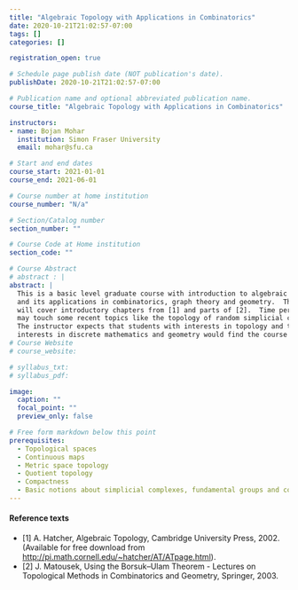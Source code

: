 ```yaml
---
title: "Algebraic Topology with Applications in Combinatorics"
date: 2020-10-21T21:02:57-07:00
tags: []
categories: []

registration_open: true

# Schedule page publish date (NOT publication's date).
publishDate: 2020-10-21T21:02:57-07:00

# Publication name and optional abbreviated publication name.
course_title: "Algebraic Topology with Applications in Combinatorics"

instructors:
- name: Bojan Mohar
  institution: Simon Fraser University
  email: mohar@sfu.ca

# Start and end dates
course_start: 2021-01-01
course_end: 2021-06-01

# Course number at home institution
course_number: "N/a"

# Section/Catalog number
section_number: ""

# Course Code at Home institution
section_code: ""

# Course Abstract
# abstract : |
abstract: |
  This is a basic level graduate course with introduction to algebraic topology
  and its applications in combinatorics, graph theory and geometry.  The course
  will cover introductory chapters from [1] and parts of [2].  Time permitting, we
  may touch some recent topics like the topology of random simplicial complexes.
  The instructor expects that students with interests in topology and those with
  interests in discrete mathematics and geometry would find the course suitable.
# Course Website
# course_website: 

# syllabus_txt:
# syllabus_pdf:

image:
  caption: ""
  focal_point: ""
  preview_only: false

# Free form markdown below this point
prerequisites:
  - Topological spaces
  - Continuous maps
  - Metric space topology
  - Quotient topology
  - Compactness
  - Basic notions about simplicial complexes, fundamental groups and covering spaces will be helpful, but students will also be given opportunity to self-study about these notions during the first month of the course and help will be offered during tutorials.
---
```

#### Reference texts
* [1] A. Hatcher, Algebraic Topology, Cambridge University Press, 2002.
(Available for free download from
http://pi.math.cornell.edu/~hatcher/AT/ATpage.html).
* [2] J. Matousek, Using the Borsuk–Ulam Theorem - Lectures on Topological
Methods in Combinatorics and Geometry, Springer, 2003.

